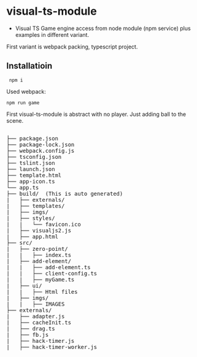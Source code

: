 # visual-ts-module

 - Visual TS Game engine access from node module (npm service) plus examples 
   in different variant.

  First variant is webpack packing, typescript project.

## Installatioin

```
 npm i
```

Used webpack:
```
npm run game
```

First visual-ts-module is abstract with no player.
Just adding ball to the scene.

<pre>

├── package.json
├── package-lock.json
├── webpack.config.js
├── tsconfig.json
├── tslint.json
├── launch.json
├── template.html
├── app-icon.ts
└── app.ts
├── build/  (This is auto generated)
|   ├── externals/
|   ├── templates/
|   ├── imgs/
|   ├── styles/
|   |   └── favicon.ico
|   ├── visualjs2.js
|   ├── app.html
├── src/
|   ├── zero-point/
|   |   ├── index.ts
|   ├── add-element/
|   |   ├── add-element.ts
|   |   ├── client-config.ts
|   |   ├── myGame.ts
|   ├── ui/
|   |   ├── Html files
|   ├── imgs/ 
|   |   ├── IMAGES
├── externals/
|   ├── adapter.js
|   ├── cacheInit.ts
|   ├── drag.ts
|   ├── fb.js
|   ├── hack-timer.js
|   ├── hack-timer-worker.js

</pre>


```ts

```
